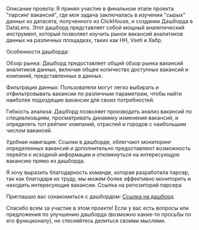 Описание проекта:
Я принял участие в финальном этапе проекта "парсинг вакансий", где моя задача заключалась в изучении "сырых" данных из датасета, полученного из ClickHouse, и создании Дашборда в DataLens. Этот дашборд представляет собой мощный аналитический инструмент, который позволяет изучить рынок вакансий аналитиков данных на различных площадках, таких как HH, Vseti и Хабр.

Особенности дашборда:

Обзор рынка: Дашборд предоставляет общий обзор рынка вакансий аналитиков данных, включая общее количество доступных вакансий и компаний, представленных в данных.

Фильтрация данных: Пользователи могут легко выбирать и отфильтровывать вакансии по различным параметрам, чтобы найти наиболее подходящие вакансии для своих потребностей.

Гибкость анализа: Дашборд позволяет производить анализ вакансий по специализациям, просматривать динамику изменения вакансий, и определять топ рейтинг компаний, отраслей и городов с наибольшим числом вакансий.

Удобная навигация: Ссылки в дашборде, облегчают мониторинг определенных вакансий и дополнительно предоставляют возможность перейти к исходной информации и откликнуться на интересующую вакансию прямо из дашборда.

Я хочу выразить благодарность команде, которая разработала парсер, так как благодаря их труду, мы можем более эффективно мониторить и находить интересующие вакансии. Ссылка на репозиторий парсера

Приглашаю вас ознакомиться с дашбордом: [Ссылка на дашборд](https://datalens.yandex.ru/rmxa6f00cqk0g-dashboard-preview)

Спасибо всем за участие в этом проекте! Если у вас есть вопросы или предложения по улучшению дашборда (возможно какие-то просьбы по его функционалу), не стесняйтесь делиться своими мыслями.

